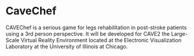 # CaveChef

CAVEChef is a serious game for legs rehabilitation in post-stroke patients using a 3rd person perspective. It will be developed for CAVE2 the Large-Scale Virtual Reality Environment located at the Electronic Visualization Laboratory at the University of Illinois at Chicago.



